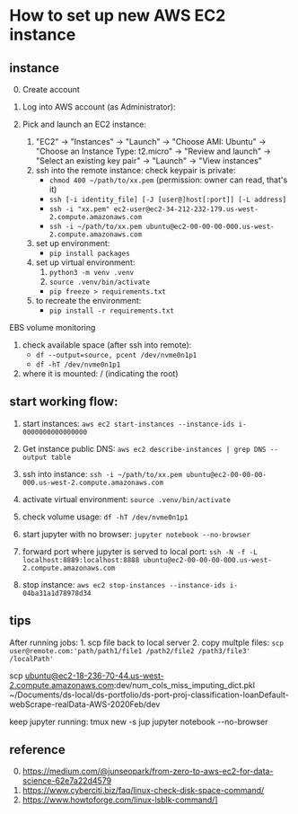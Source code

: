 # How to set up new AWS EC2 instance

## instance 
0. Create account

1. Log into AWS account (as Administrator):

2. Pick and launch an EC2 instance:
    1. "EC2" -> "Instances" -> "Launch" -> "Choose AMI: Ubuntu" ->
    "Choose an Instance Type: t2.micro" -> "Review and launch" ->
    "Select an existing key pair" -> "Launch" -> "View instances"
    2. ssh into the remote instance:
    check keypair is private:
        - `chmod 400 ~/path/to/xx.pem` (permission: owner can read, that's it)
        - `ssh [-i identity_file] [-J [user@]host[:port]] [-L address]`
        - `ssh -i "xx.pem" ec2-user@ec2-34-212-232-179.us-west-2.compute.amazonaws.com`
        - `ssh -i ~/path/to/xx.pem ubuntu@ec2-00-00-00-000.us-west-2.compute.amazonaws.com`
    3. set up environment:
         - `pip install packages`
    4. set up virtual environment:
         1. `python3 -m venv .venv`
         1. `source .venv/bin/activate`
         - `pip freeze > requirements.txt`
    5. to recreate the environment:
         - `pip install -r requirements.txt`

EBS volume monitoring
1. check available space (after ssh into remote):
    - `df --output=source, pcent /dev/nvme0n1p1`
    - `df -hT /dev/nvme0n1p1`
2. where it is mounted: / (indicating the root)

## start working flow:
1. start instances:
  `aws ec2 start-instances --instance-ids i-0000000000000000`

2. Get instance public DNS:
  `aws ec2 describe-instances | grep DNS --output table`

3. ssh into instance:
  `ssh -i ~/path/to/xx.pem ubuntu@ec2-00-00-00-000.us-west-2.compute.amazonaws.com`

4. activate virtual environment:
  `source .venv/bin/activate`
5. check volume usage: `df -hT /dev/nvme0n1p1`

4. start jupyter with no browser:
  `jupyter notebook --no-browser`

5. forward port where jupyter is served to local port:
  `ssh -N -f -L localhost:8889:localhost:8888 ubuntu@ec2-00-00-00-000.us-west-2.compute.amazonaws.com`

6. stop instance:
  `aws ec2 stop-instances --instance-ids i-04ba31a1d78978d34`

## tips
After running jobs:
    1. scp file back to local server
    2. copy multple files: `scp user@remote.com:'path/path1/file1 /path2/file2 /path3/file3' /localPath'`

scp ubuntu@ec2-18-236-70-44.us-west-2.compute.amazonaws.com:dev/num_cols_miss_imputing_dict.pkl ~/Documents/ds-local/ds-portfolio/ds-port-proj-classification-loanDefault-webScrape-realData-AWS-2020Feb/dev

keep jupyter running:
tmux new -s jup
jupyter notebook --no-browser

## reference
0. https://medium.com/@junseopark/from-zero-to-aws-ec2-for-data-science-62e7a22d4579
1. https://www.cyberciti.biz/faq/linux-check-disk-space-command/
2. https://www.howtoforge.com/linux-lsblk-command/]
